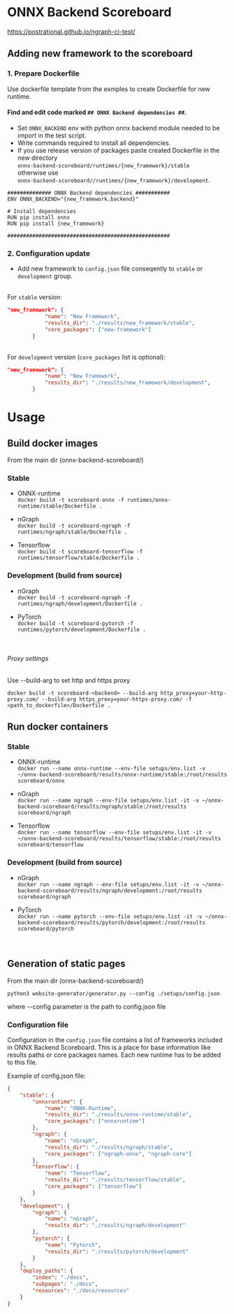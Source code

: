 # ONNX Backend Scoreboard
https://postrational.github.io/ngraph-ci-test/

## Adding new framework to the scoreboard

### 1. Prepare Dockerfile
Use dockerfile template from the exmples to create Dockerfile for new runtime.

#### Find and edit code marked `## ONNX Backend dependencies ##`.
* Set `ONNX_BACKEND` env with python onnx backend module needed to be import in the test script. <br/>
* Write commands required to install all dependencies. <br/>
* If you use release version of packages paste created Dockerfile in the new directory <br/> 
`onnx-backend-scoreboard/runtimes/{new_framework}/stable` <br/>
otherwise use <br/> 
`onnx-backend-scoreboard//runtimes/{new_framework}/development`.

```
############## ONNX Backend dependencies ###########
ENV ONNX_BACKEND="{new_framework.backend}"

# Install dependencies
RUN pip install onnx
RUN pip install {new_framework}

####################################################
```

### 2. Configuration update
* Add new framework to `config.json` file conseqently to `stable` or `development` group.

<br/> For `stable` version:

```json
"new_framework": {
            "name": "New Framework",
            "results_dir": "./results/new_framework/stable",
            "core_packages": ["new-framework"]
        }
```

<br/> For `development` version (`core_packages` list is optional):

```json
"new_framework": {
            "name": "New Framework",
            "results_dir": "./results/new_framework/development",
        }
```

# Usage

## Build docker images
From the main dir (onnx-backend-scoreboard/) 

### Stable 

* ONNX-runtime <br/>
`docker build -t scoreboard-onnx -f runtimes/onnx-runtime/stable/Dockerfile .`

* nGraph <br/>
`docker build -t scoreboard-ngraph -f runtimes/ngraph/stable/Dockerfile .`

* Tensorflow <br/>
`docker build -t scoreboard-tensorflow -f runtimes/tensorflow/stable/Dockerfile .`

### Development (build from source)

* nGraph <br/>
`docker build -t scoreboard-ngraph -f runtimes/ngraph/development/Dockerfile .`

* PyTorch <br/>
`docker build -t scoreboard-pytorch -f runtimes/pytorch/development/Dockerfile .`

<br/>

###### Proxy settings
Use --build-arg to set http and https proxy

`docker build -t scoreboard-<backend> --build-arg http_proxy=your-http-proxy.com/ --build-arg https_proxy=your-https-proxy.com/ -f <path_to_dockerfile>/Dockerfile .`

## Run docker containers

### Stable

* ONNX-runtime <br/>
`docker run --name onnx-runtime --env-file setups/env.list -v ~/onnx-backend-scoreboard/results/onnx-runtime/stable:/root/results scoreboard/onnx`

* nGraph <br/>
`docker run --name ngraph --env-file setups/env.list -it -v ~/onnx-backend-scoreboard/results/ngraph/stable:/root/results scoreboard/ngraph`

* Tensorflow <br/>
`docker run --name tensorflow --env-file setups/env.list -it -v ~/onnx-backend-scoreboard/results/tensorflow/stable:/root/results scoreboard/tensorflow`

### Development (build from source)

* nGraph <br/>
`docker run --name ngraph --env-file setups/env.list -it -v ~/onnx-backend-scoreboard/results/ngraph/development:/root/results scoreboard/ngraph`

* PyTorch <br/>
`docker run --name pytorch --env-file setups/env.list -it -v ~/onnx-backend-scoreboard/results/pytorch/development:/root/results scoreboard/pytorch`

<br/>


## Generation of static pages
From the main dir (onnx-backend-scoreboard/) 

`python3 website-generator/generator.py --config ./setups/config.json`

where --config parameter is the path to config.json file

### Configuration file
Configuration in the `config.json` file contains a list of frameworks included in ONNX Backend Scoreboard. 
This is a place for base information like results paths or core packages names. 
Each new runtime has to be added to this file.

Example of config.json file:
```json
{
    "stable": {
        "onnxruntime": {
            "name": "ONNX-Runtime",
            "results_dir": "./results/onnx-runtime/stable",
            "core_packages": ["onnxruntime"]
        },
        "ngraph": {
            "name": "nGraph",
            "results_dir": "./results/ngraph/stable",
            "core_packages": ["ngraph-onnx", "ngraph-core"]
        },
        "tensorflow": {
            "name": "Tensorflow",
            "results_dir": "./results/tensorflow/stable",
            "core_packages": ["tensorflow"]
        }
    },
    "development": {
        "ngraph": {
            "name": "nGraph",
            "results_dir": "./results/ngraph/development"
        },
        "pytorch": {
            "name": "Pytorch",
            "results_dir": "./results/pytorch/development"
        }
    },
    "deploy_paths": {
        "index": "./docs",
        "subpages": "./docs",
        "resources": "./docs/resources"
    }
}

```


